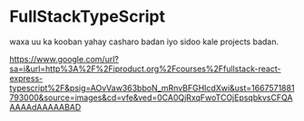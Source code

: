# FullStackTypeScript
waxa uu ka kooban yahay casharo badan iyo sidoo kale projects badan.

https://www.google.com/url?sa=i&url=http%3A%2F%2Fiproduct.org%2Fcourses%2Ffullstack-react-express-typescript%2F&psig=AOvVaw363bboN_mRnvBFGHIcdXwi&ust=1667571881793000&source=images&cd=vfe&ved=0CA0QjRxqFwoTCOjEpsqbkvsCFQAAAAAdAAAAABAD

